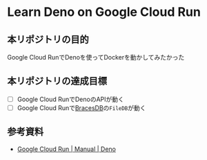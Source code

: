 # Learn Deno on Google Cloud Run

## 本リポジトリの目的
Google Cloud RunでDenoを使ってDockerを動かしてみたかった

## 本リポジトリの達成目標
- [ ] Google Cloud RunでDenoのAPIが動く
- [ ] Google Cloud Runで[BracesDB](https://deno.land/x/bracesdb@v2.0.0)の`FileDB`が動く

## 参考資料
- [Google Cloud Run | Manual | Deno](https://deno.com/manual@v1.34.1/advanced/deploying_deno/google_cloud_run)
